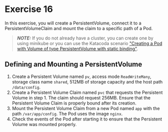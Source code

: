 # Exercise 16

In this exercise, you will create a PersistentVolume, connect it to a PersistentVolumeClaim and mount the claim to a specific path of a Pod.

> **_NOTE:_** If you do not already have a cluster, you can create one by using minikube or you can use the Katacoda scenario ["Creating a Pod with Volume of type PersistentVolume with static binding"](https://learning.oreilly.com/scenarios/8-2-ckad-volumes/9781098105365/).

## Defining and Mounting a PersistentVolume

1. Create a Persistent Volume named `pv`, access mode `ReadWriteMany`, storage class name `shared`, 512MB of storage capacity and the host path `/data/config`.
2. Create a Persistent Volume Claim named `pvc` that requests the Persistent Volume in step 1. The claim should request 256MB. Ensure that the Persistent Volume Claim is properly bound after its creation.
3. Mount the Persistent Volume Claim from a new Pod named `app` with the path `/var/app/config`. The Pod uses the image `nginx`.
4. Check the events of the Pod after starting it to ensure that the Persistent Volume was mounted properly.
